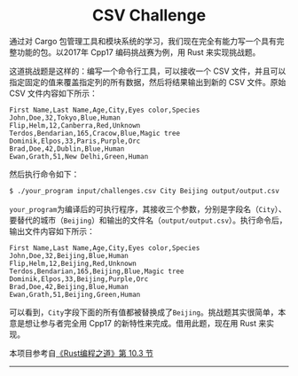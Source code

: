<div align="center">
<h1>CSV Challenge</h1>
</div>

通过对 Cargo 包管理工具和模块系统的学习，我们现在完全有能力写一个具有完整功能的包。以2017年 Cpp17 编码挑战赛为例，用 Rust 来实现挑战题。

这道挑战题是这样的：编写一个命令行工具，可以接收一个 CSV 文件，并且可以指定固定的值来覆盖指定列的所有数据，然后将结果输出到新的 CSV 文件。原始 CSV 文件内容如下所示：

```csv
First Name,Last Name,Age,City,Eyes color,Species
John,Doe,32,Tokyo,Blue,Human
Flip,Helm,12,Canberra,Red,Unknown
Terdos,Bendarian,165,Cracow,Blue,Magic tree
Dominik,Elpos,33,Paris,Purple,Orc
Brad,Doe,42,Dublin,Blue,Human
Ewan,Grath,51,New Delhi,Green,Human
```

然后执行命令如下：

```bash
$ ./your_program input/challenges.csv City Beijing output/output.csv
```

`your_program`为编译后的可执行程序，其接收三个参数，分别是字段名（`City`）、要替代的城市（`Beijing`）和输出的文件名（`output/output.csv`）。执行命令后，输出文件内容如下所示：

```csv
First Name,Last Name,Age,City,Eyes color,Species
John,Doe,32,Beijing,Blue,Human
Flip,Helm,12,Beijing,Red,Unknown
Terdos,Bendarian,165,Beijing,Blue,Magic tree
Dominik,Elpos,33,Beijing,Purple,Orc
Brad,Doe,42,Beijing,Blue,Human
Ewan,Grath,51,Beijing,Green,Human
```

可以看到，`City`字段下面的所有值都被替换成了`Beijing`。挑战题其实很简单，本意是想让参与者完全用 Cpp17 的新特性来完成。借用此题，现在用 Rust 来实现。

本项目参考自[《Rust编程之道》第 10.3 节](http://product.dangdang.com/26475568.html)

---

